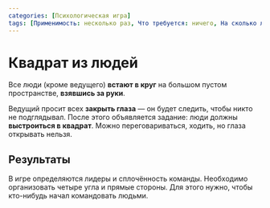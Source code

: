 ```yaml
---
categories: [Психологическая игра]
tags: [Применимость: несколько раз, Что требуется: ничего, На сколько людей рассчитано: от 4, Подвижность: да]
---
```


# Квадрат из людей

Все люди (кроме ведущего) **встают в круг** на большом пустом пространстве, **взявшись за руки**.

Ведущий просит всех **закрыть глаза** — он будет следить, чтобы никто не подглядывал. После этого объявляется задание: люди должны **выстроиться в квадрат**. Можно переговариваться, ходить, но глаза открывать нельзя.

## Результаты

В игре определяются лидеры и сплочённость команды. Необходимо организовать четыре угла и прямые стороны. Для этого нужно, чтобы кто-нибудь начал командовать людьми.
